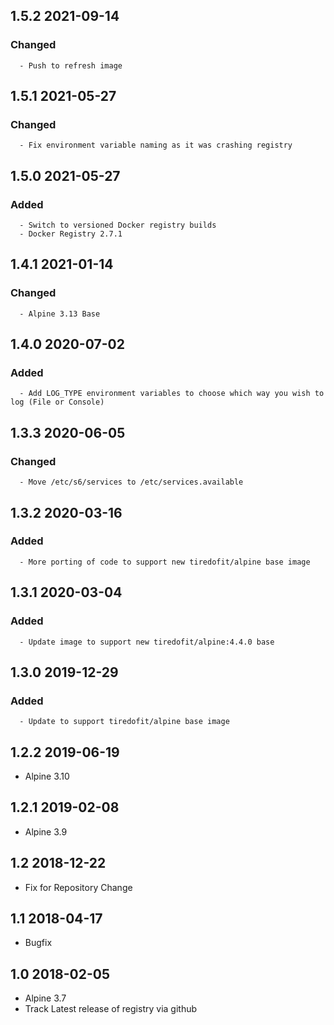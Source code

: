 ## 1.5.2 2021-09-14 <dave at tiredofit dot ca>

   ### Changed
      - Push to refresh image


## 1.5.1 2021-05-27 <dave at tiredofit dot ca>

   ### Changed
      - Fix environment variable naming as it was crashing registry


## 1.5.0 2021-05-27 <dave at tiredofit dot ca>

   ### Added
      - Switch to versioned Docker registry builds
      - Docker Registry 2.7.1


## 1.4.1 2021-01-14 <dave at tiredofit dot ca>

   ### Changed
      - Alpine 3.13 Base         

## 1.4.0 2020-07-02 <dave at tiredofit dot ca>

   ### Added
      - Add LOG_TYPE environment variables to choose which way you wish to log (File or Console)


## 1.3.3 2020-06-05 <dave at tiredofit dot ca>

   ### Changed
      - Move /etc/s6/services to /etc/services.available


## 1.3.2 2020-03-16 <dave at tiredofit dot ca>

   ### Added
      - More porting of code to support new tiredofit/alpine base image


## 1.3.1 2020-03-04 <dave at tiredofit dot ca>

   ### Added
      - Update image to support new tiredofit/alpine:4.4.0 base


## 1.3.0 2019-12-29 <dave at tiredofit dot ca>

   ### Added
      - Update to support tiredofit/alpine base image


## 1.2.2 2019-06-19 <dave at tiredofit dot ca>

* Alpine 3.10

## 1.2.1 2019-02-08 <dave at tiredofit dot ca>

* Alpine 3.9

## 1.2 2018-12-22 <dave at tiredofit dot ca>

* Fix for Repository Change

## 1.1 2018-04-17 <dave at tiredofit dot ca>

* Bugfix

## 1.0 2018-02-05 <dave at tiredofit dot ca>

* Alpine 3.7
* Track Latest release of registry via github
